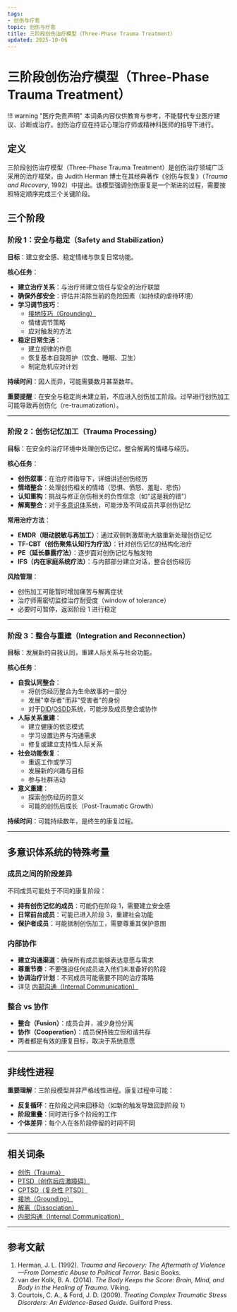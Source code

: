 ```yaml
---
tags:
- 创伤与疗愈
topic: 创伤与疗愈
title: 三阶段创伤治疗模型（Three-Phase Trauma Treatment）
updated: 2025-10-06
---
```



# 三阶段创伤治疗模型（Three-Phase Trauma Treatment）

!!! warning "医疗免责声明"
    本词条内容仅供教育与参考，不能替代专业医疗建议、诊断或治疗。创伤治疗应在持证心理治疗师或精神科医师的指导下进行。

## 定义

三阶段创伤治疗模型（Three-Phase Trauma Treatment）是创伤治疗领域广泛采用的治疗框架，由 Judith Herman 博士在其经典著作《创伤与恢复》（*Trauma and Recovery*, 1992）中提出。该模型强调创伤康复是一个渐进的过程，需要按照特定顺序完成三个关键阶段。

## 三个阶段

### 阶段 1：安全与稳定（Safety and Stabilization）

**目标**：建立安全感、稳定情绪与恢复日常功能。

**核心任务**：

- **建立治疗关系**：与治疗师建立信任与安全的治疗联盟
- **确保外部安全**：评估并消除当前的危险因素（如持续的虐待环境）
- **学习调节技巧**：
  - [接地技巧（Grounding）](Grounding.md)
  - 情绪调节策略
  - 应对触发的方法
- **稳定日常生活**：
  - 建立规律的作息
  - 恢复基本自我照护（饮食、睡眠、卫生）
  - 制定危机应对计划

**持续时间**：因人而异，可能需要数月甚至数年。

**重要提醒**：在安全与稳定尚未建立前，不应进入创伤加工阶段。过早进行创伤加工可能导致再创伤化（re-traumatization）。

---

### 阶段 2：创伤记忆加工（Trauma Processing）

**目标**：在安全的治疗环境中处理创伤记忆，整合解离的情绪与经历。

**核心任务**：

- **创伤叙事**：在治疗师指导下，详细讲述创伤经历
- **情绪整合**：处理创伤相关的情绪（恐惧、愤怒、羞耻、悲伤）
- **认知重构**：挑战与修正创伤相关的负性信念（如"这是我的错"）
- **解离整合**：对于[多意识体](Plurality.md)系统，可能涉及不同成员共享创伤记忆

**常用治疗方法**：

- **EMDR（眼动脱敏与再加工）**：通过双侧刺激帮助大脑重新处理创伤记忆
- **TF-CBT（创伤聚焦认知行为疗法）**：针对创伤记忆的结构化治疗
- **PE（延长暴露疗法）**：逐步面对创伤记忆与触发物
- **IFS（内在家庭系统疗法）**：与内部部分建立对话，整合创伤经历

**风险管理**：

- 创伤加工可能暂时增加痛苦与解离症状
- 治疗师需密切监控治疗耐受度（window of tolerance）
- 必要时可暂停，返回阶段 1 进行稳定

---

### 阶段 3：整合与重建（Integration and Reconnection）

**目标**：发展新的自我认同，重建人际关系与社会功能。

**核心任务**：

- **自我认同整合**：
  - 将创伤经历整合为生命故事的一部分
  - 发展"幸存者"而非"受害者"的身份
  - 对于[DID](DID.md)/[OSDD](OSDD.md)系统，可能涉及成员整合或协作
- **人际关系重建**：
  - 建立健康的依恋模式
  - 学习设置边界与沟通需求
  - 修复或建立支持性人际关系
- **社会功能恢复**：
  - 重返工作或学习
  - 发展新的兴趣与目标
  - 参与社群活动
- **意义重建**：
  - 探索创伤经历的意义
  - 可能的创伤后成长（Post-Traumatic Growth）

**持续时间**：可能持续数年，是终生的康复过程。

---

## 多意识体系统的特殊考量

### 成员之间的阶段差异

不同成员可能处于不同的康复阶段：

- **持有创伤记忆的成员**：可能仍在阶段 1，需要建立安全感
- **日常前台成员**：可能已进入阶段 3，重建社会功能
- **保护者成员**：可能抵制创伤加工，需要尊重其保护意图

### 内部协作

- **建立沟通渠道**：确保所有成员能够表达意愿与需求
- **尊重节奏**：不要强迫任何成员进入他们未准备好的阶段
- **协调治疗计划**：不同成员可能需要不同的治疗策略
- 详见 [内部沟通（Internal Communication）](Internal-Communication.md)

### 整合 vs 协作

- **整合（Fusion）**：成员合并，减少身份分离
- **协作（Cooperation）**：成员保持独立但和谐共存
- 两者都是有效的康复目标，取决于系统意愿

---

## 非线性进程

**重要理解**：三阶段模型并非严格线性进程。康复过程中可能：

- **反复循环**：在阶段之间来回移动（如新的触发导致回到阶段 1）
- **阶段重叠**：同时进行多个阶段的工作
- **个体差异**：每个人在各阶段停留的时间不同

---

## 相关词条

- [创伤（Trauma）](Trauma.md)
- [PTSD（创伤后应激障碍）](PTSD.md)
- [CPTSD（复杂性 PTSD）](CPTSD.md)
- [接地（Grounding）](Grounding.md)
- [解离（Dissociation）](Dissociation.md)
- [内部沟通（Internal Communication）](Internal-Communication.md)

---

## 参考文献

1. Herman, J. L. (1992). *Trauma and Recovery: The Aftermath of Violence—From Domestic Abuse to Political Terror*. Basic Books.
2. van der Kolk, B. A. (2014). *The Body Keeps the Score: Brain, Mind, and Body in the Healing of Trauma*. Viking.
3. Courtois, C. A., & Ford, J. D. (2009). *Treating Complex Traumatic Stress Disorders: An Evidence-Based Guide*. Guilford Press.
